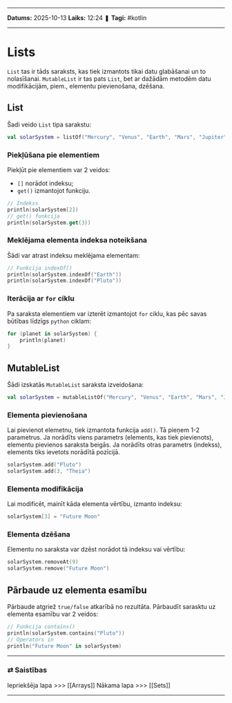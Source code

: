 ___

**Datums:** 2025-10-13
**Laiks:** 12:24
❚ **Tagi:** #kotlin

---
# Lists

`List` tas ir  tāds saraksts, kas tiek izmantots tikai datu glabāšanai un to nolasīšanai.
`MutableList` ir tas pats `List`, bet ar dažādām metodēm datu modifikācijām, piem., elementu pievienošana, dzēšana.

## List

Šadi veido `List` tipa sarakstu:

```kotlin
val solarSystem = listOf("Mercury", "Venus", "Earth", "Mars", "Jupiter", "Saturn", "Uranus", "Neptune")
```

### Piekļūšana pie elementiem

Piekļūt pie elementiem var 2 veidos:

- `[]` norādot indeksu;
- `get()` izmantojot funkciju.

```kotlin
// Indekss
println(solarSystem[2])
// get() funkcija
println(solarSystem.get(3))
```

### Meklējama elementa indeksa noteikšana

Šādi var atrast indeksu meklējama elementam:

```kotlin
// Funkcija indexOf()
println(solarSystem.indexOf("Earth"))
println(solarSystem.indexOf("Pluto"))
```

### Iterācija ar `for` ciklu

Pa saraksta elementiem var izterēt izmantojot `for` ciklu, kas pēc savas būtības līdzīgs `python` ciklam:

```kotlin
for (planet in solarSystem) {
    println(planet)
}
```

## MutableList

Šādi izskatās `MutableList` saraksta izveidošana:

```kotlin
val solarSystem = mutableListOf("Mercury", "Venus", "Earth", "Mars", "Jupiter", "Saturn", "Uranus", "Neptune")
```

### Elementa pievienošana

Lai pievienot elemetnu, tiek izmantota funkcija `add()`. Tā pieņem 1-2 parametrus. Ja norādīts viens parametrs (elements, kas tiek pievienots), elementu pievienos saraksta beigās. Ja norādīts otras parametrs (indekss), elements tiks ievetots norādītā pozīcijā.

```kotlin
solarSystem.add("Pluto")
solarSystem.add(3, "Theia")
```

### Elementa modifikācija

Lai modificēt, mainīt kāda elementa vērtību, izmanto indeksu:

```kotlin
solarSystem[3] = "Future Moon"
```

### Elementa dzēšana

Elementu no saraksta var dzēst norādot tā indeksu vai vērtību:

```kotlin
solarSystem.removeAt(9)
solarSystem.remove("Future Moon")
```

## Pārbaude uz elementa esamību

Pārbaude atgriež `true/false` atkarībā no rezultāta. Pārbaudīt sarasktu uz elementa esamību var 2 veidos:

```kotlin
// Funkcija contains()
println(solarSystem.contains("Pluto"))
// Operators in
println("Future Moon" in solarSystem)
```

---
### ⇄ Saistības

Iepriekšēja lapa >>> [[Arrays]]
Nākama lapa >>> [[Sets]]

---